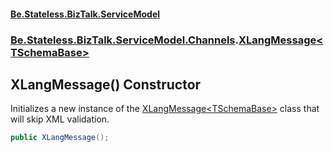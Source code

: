 #### [Be.Stateless.BizTalk.ServiceModel](README.md 'README')
### [Be.Stateless.BizTalk.ServiceModel.Channels](Be.Stateless.BizTalk.ServiceModel.Channels.md 'Be.Stateless.BizTalk.ServiceModel.Channels').[XLangMessage&lt;TSchemaBase&gt;](XLangMessage_TSchemaBase_.md 'Be.Stateless.BizTalk.ServiceModel.Channels.XLangMessage<TSchemaBase>')

## XLangMessage() Constructor

Initializes a new instance of the [XLangMessage&lt;TSchemaBase&gt;](XLangMessage_TSchemaBase_.md 'Be.Stateless.BizTalk.ServiceModel.Channels.XLangMessage<TSchemaBase>') class that will skip XML validation.

```csharp
public XLangMessage();
```
